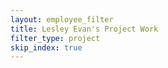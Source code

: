 ```yaml
---
layout: employee_filter
title: Lesley Evan's Project Work
filter_type: project
skip_index: true
---
```

